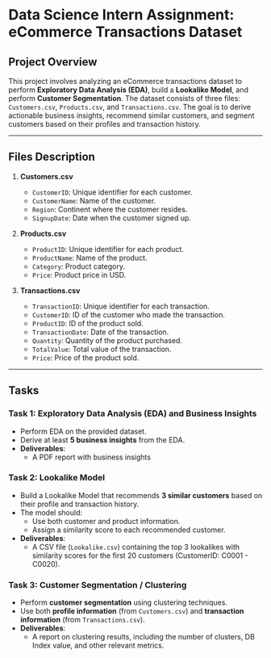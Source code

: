 # **Data Science Intern Assignment: eCommerce Transactions Dataset**

## **Project Overview**
This project involves analyzing an eCommerce transactions dataset to perform **Exploratory Data Analysis (EDA)**, build a **Lookalike Model**, and perform **Customer Segmentation**. The dataset consists of three files: `Customers.csv`, `Products.csv`, and `Transactions.csv`. The goal is to derive actionable business insights, recommend similar customers, and segment customers based on their profiles and transaction history.

---

## **Files Description**
1. **Customers.csv**
   - `CustomerID`: Unique identifier for each customer.
   - `CustomerName`: Name of the customer.
   - `Region`: Continent where the customer resides.
   - `SignupDate`: Date when the customer signed up.

2. **Products.csv**
   - `ProductID`: Unique identifier for each product.
   - `ProductName`: Name of the product.
   - `Category`: Product category.
   - `Price`: Product price in USD.

3. **Transactions.csv**
   - `TransactionID`: Unique identifier for each transaction.
   - `CustomerID`: ID of the customer who made the transaction.
   - `ProductID`: ID of the product sold.
   - `TransactionDate`: Date of the transaction.
   - `Quantity`: Quantity of the product purchased.
   - `TotalValue`: Total value of the transaction.
   - `Price`: Price of the product sold.

---

## **Tasks**

### **Task 1: Exploratory Data Analysis (EDA) and Business Insights**
- Perform EDA on the provided dataset.
- Derive at least **5 business insights** from the EDA.
- **Deliverables**:
  - A PDF report with business insights

### **Task 2: Lookalike Model**
- Build a Lookalike Model that recommends **3 similar customers** based on their profile and transaction history.
- The model should:
  - Use both customer and product information.
  - Assign a similarity score to each recommended customer.
- **Deliverables**:
  - A CSV file (`Lookalike.csv`) containing the top 3 lookalikes with similarity scores for the first 20 customers (CustomerID: C0001 - C0020).

### **Task 3: Customer Segmentation / Clustering**
- Perform **customer segmentation** using clustering techniques.
- Use both **profile information** (from `Customers.csv`) and **transaction information** (from `Transactions.csv`).
- **Deliverables**:
  - A report on clustering results, including the number of clusters, DB Index value, and other relevant metrics.
